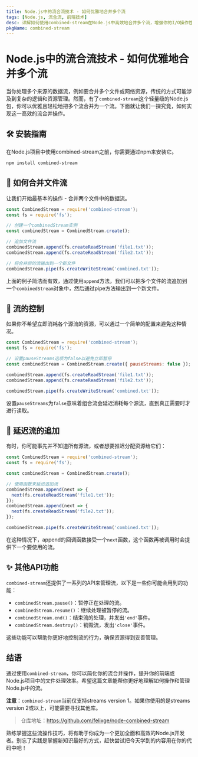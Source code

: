 ```yaml
---
title: Node.js中的流合流技术 - 如何优雅地合并多个流
tags: [Node.js, 流合流, 前端技术]
desc: 详解如何使用combined-stream在Node.js中高效地合并多个流，增强你的I/O操作性能与代码管理。
pkgName: combined-stream
---
```


# Node.js中的流合流技术 - 如何优雅地合并多个流

当你处理多个来源的数据流，例如要合并多个文件或网络资源，传统的方式可能涉及到复杂的逻辑和资源管理。然而，有了`combined-stream`这个轻量级的Node.js包，你可以优雅且轻松地把多个流合并为一个流。下面就让我们一探究竟，如何实现这一高效的流合并操作。

## 🛠️ 安装指南

在Node.js项目中使用combined-stream之前，你需要通过npm来安装它。

```bash
npm install combined-stream
```

## 📂 如何合并文件流

让我们开始最基本的操作 - 合并两个文件中的数据流。

```javascript
const CombinedStream = require('combined-stream');
const fs = require('fs');

// 创建一个combinedStream实例
const combinedStream = CombinedStream.create();

// 追加文件流
combinedStream.append(fs.createReadStream('file1.txt'));
combinedStream.append(fs.createReadStream('file2.txt'));

// 将合并后的流输出到一个新文件
combinedStream.pipe(fs.createWriteStream('combined.txt'));
```

上面的例子简洁而有效，通过使用`append`方法，我们可以把多个文件的流追加到一个`combinedStream`对象中，然后通过pipe方法输出到一个新文件。

## 🔄 流的控制

如果你不希望立即消耗各个源流的资源，可以通过一个简单的配置来避免这种情况。

```javascript
const CombinedStream = require('combined-stream');
const fs = require('fs');

// 设置pauseStreams选项为false以避免立即暂停
const combinedStream = CombinedStream.create({ pauseStreams: false });

combinedStream.append(fs.createReadStream('file1.txt'));
combinedStream.append(fs.createReadStream('file2.txt'));

combinedStream.pipe(fs.createWriteStream('combined.txt'));
```

设置`pauseStreams`为`false`意味着组合流会延迟消耗每个源流，直到真正需要时才进行读取。

## 🔁 延迟流的追加

有时，你可能事先并不知道所有源流，或者想要推迟分配资源给它们：

```javascript
const CombinedStream = require('combined-stream');
const fs = require('fs');

const combinedStream = CombinedStream.create();

// 使用函数来延迟追加流
combinedStream.append(next => {
  next(fs.createReadStream('file1.txt'));
});
combinedStream.append(next => {
  next(fs.createReadStream('file2.txt'));
});

combinedStream.pipe(fs.createWriteStream('combined.txt'));
```

在这种情况下，append的回调函数接受一个`next`函数，这个函数再被调用时会提供下一个要使用的流。

## ✨ 其他API功能

`combined-stream`还提供了一系列的API来管理流，以下是一些你可能会用到的功能：

- `combinedStream.pause()`：暂停正在处理的流。
- `combinedStream.resume()`：继续处理被暂停的流。
- `combinedStream.end()`：结束流的处理，并发出`'end'`事件。
- `combinedStream.destroy()`：销毁流，发出`'close'`事件。

这些功能可以帮助你更好地控制流的行为，确保资源得到妥善管理。

## 结语

通过使用`combined-stream`，你可以简化你的流合并操作，提升你的前端或Node.js项目中的文件处理效率。希望这篇文章能帮你更好地理解如何操作和管理Node.js中的流。

**注意**：`combined-stream`当前仅支持streams version 1。如果你使用的是streams version 2或以上，可能需要寻找其他库。

> 仓库地址：https://github.com/felixge/node-combined-stream

熟练掌握这些流操作技巧，将有助于你成为一个更加全面和高效的Node.js开发者。别忘了实践是掌握新知识最好的方式，赶快尝试把今天学到的内容用在你的代码中吧！
